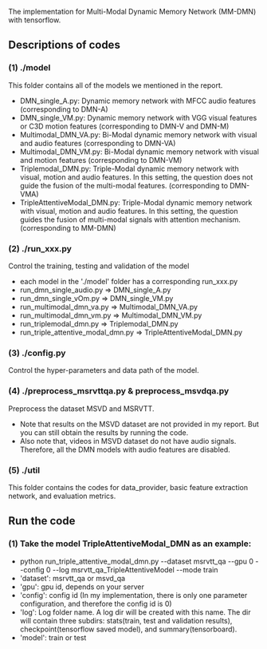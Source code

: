 The implementation for Multi-Modal Dynamic Memory Network (MM-DMN) with tensorflow.

## Descriptions of codes

### (1) ./model
This folder contains all of the models we mentioned in the report.   
* DMN_single_A.py: Dynamic memory network with MFCC audio features (corresponding to DMN-A)  
* DMN_single_VM.py: Dynamic memory network with VGG visual features or C3D motion features  (corresponding to DMN-V and DMN-M)  
* Multimodal_DMN_VA.py: Bi-Modal dynamic memory network with visual and audio features (corresponding to DMN-VA)  
* Multimodal_DMN_VM.py: Bi-Modal dynamic memory network with visual and motion features (corresponding to DMN-VM)  
* Triplemodal_DMN.py: Triple-Modal dynamic memory network with visual, motion and audio features. In this setting, the question does not guide the fusion of the multi-modal features. (corresponding to DMN-VMA)  
* TripleAttentiveModal_DMN.py: Triple-Modal dynamic memory network with visual, motion and audio features. In this setting, the question guides the fusion of multi-modal signals with attention mechanism. (corresponding to MM-DMN)  
	
### (2) ./run_xxx.py
Control the training, testing and validation of the model  
* each model in the './model' folder has a corresponding run_xxx.py  
* run_dmn_single_audio.py => DMN_single_A.py  
* run_dmn_single_vOm.py => DMN_single_VM.py  
* run_multimodal_dmn_va.py => Multimodal_DMN_VA.py  
* run_multimodal_dmn_vm.py => Multimodal_DMN_VM.py  
* run_triplemodal_dmn.py => Triplemodal_DMN.py  
* run_triple_attentive_modal_dmn.py => TripleAttentiveModal_DMN.py  
	
### (3) ./config.py
Control the hyper-parameters and data path of the model.  

### (4) ./preprocess_msrvttqa.py & preprocess_msvdqa.py
Preprocess the dataset MSVD and MSRVTT.  
* Note that results on the MSVD dataset are not provided in my report. But you can still obtain the results by running the code.  
* Also note that, videos in MSVD dataset do not have audio signals. Therefore, all the DMN models with audio features are disabled.  
	
### (5) ./util
This folder contains the codes for data_provider, basic feature extraction network, and evaluation metrics.  


## Run the code

### (1) Take the model TripleAttentiveModal_DMN as an example:  
* python run_triple_attentive_modal_dmn.py --dataset msrvtt_qa --gpu 0 --config 0 --log msrvtt_qa_TripleAttentiveModel --mode train  
* 'dataset': msrvtt_qa or msvd_qa  
* 'gpu': gpu id, depends on your server  
* 'config': config id (In my implementation, there is only one parameter configuration, and therefore the config id is 0)  
* 'log': Log folder name. A log dir will be created with this name. The dir will contain three subdirs: stats(train, test and validation results), checkpoint(tensorflow saved model), and summary(tensorboard).  
* 'model': train or test  
 
